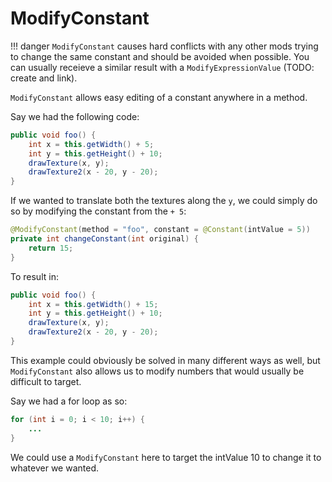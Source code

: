# ModifyConstant

!!! danger
    `ModifyConstant` causes hard conflicts with any other mods trying to change the same constant and should be avoided when possible. You can usually receieve a similar result with a `ModifyExpressionValue` (TODO: create and link).

`ModifyConstant` allows easy editing of a constant anywhere in a method.

Say we had the following code:

```java
public void foo() {
    int x = this.getWidth() + 5;
    int y = this.getHeight() + 10;
    drawTexture(x, y);
    drawTexture2(x - 20, y - 20);
}
```

If we wanted to translate both the textures along the `y`, we could simply do so by modifying the constant from the `+ 5`:

```java
@ModifyConstant(method = "foo", constant = @Constant(intValue = 5))
private int changeConstant(int original) {
    return 15;
}
```

To result in:

```java
public void foo() {
    int x = this.getWidth() + 15;
    int y = this.getHeight() + 10;
    drawTexture(x, y);
    drawTexture2(x - 20, y - 20);
}
```

This example could obviously be solved in many different ways as well, but `ModifyConstant` also allows us to modify numbers that would usually be difficult to target.

Say we had a for loop as so:

```java
for (int i = 0; i < 10; i++) {
    ...
}
```

We could use a `ModifyConstant` here to target the intValue 10 to change it to whatever we wanted.
